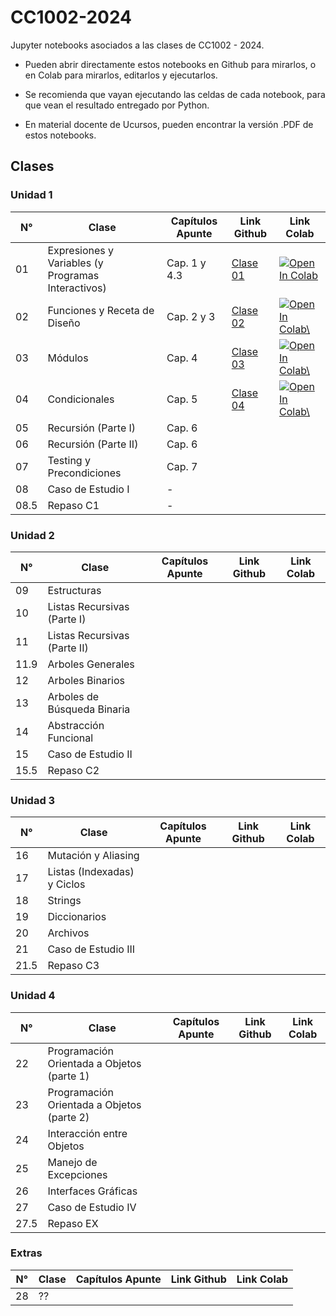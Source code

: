 # CC1002-2024
Jupyter notebooks asociados a las clases de CC1002 - 2024.

- Pueden abrir directamente estos notebooks en Github para mirarlos, o en Colab para mirarlos, editarlos y ejecutarlos.

- Se recomienda que vayan ejecutando las celdas de cada notebook, para que vean el resultado entregado por Python.

- En material docente de Ucursos, pueden encontrar la versión .PDF de estos notebooks.

## Clases

### Unidad 1

| N°    | Clase                                                | Capítulos Apunte | Link Github | Link Colab |
|-------|------------------------------------------------------|------------------|-------------|------------|
| 01    | Expresiones y Variables (y Programas Interactivos)   | Cap. 1 y 4.3     | [Clase 01](/Clases/Clase_01_Expresiones_y_Variables/Clase01_Expresiones_y_Variables.ipynb)            | <a href="https://colab.research.google.com/github/valentitos/CC1002-2024/blob/main/Clases/Clase_01_Expresiones_y_Variables/Clase01_Expresiones_y_Variables.ipynb" target="_parent"><img src="https://colab.research.google.com/assets/colab-badge.svg" alt="Open In Colab"/></a>             |
| 02    | Funciones y Receta de Diseño                         | Cap. 2 y 3       | [Clase 02](/Clases/Clase_02_Funciones/Clase02_Diseño_de_funciones.ipynb)            | <a href="https://colab.research.google.com/github/valentitos/CC1002-2024/blob/main/Clases/Clase_02_Funciones/Clase02_Diseño_de_funciones.ipynb" target="_parent"><img src="https://colab.research.google.com/assets/colab-badge.svg" alt="Open In Colab\"/></a>           |
| 03    | Módulos                                              | Cap. 4           | [Clase 03](/Clases/Clase_03_Modulos_y_Funciones_Interactivas/Clase03_Modulos_y_Funciones_Interactivas.ipynb)            |  <a href="https://colab.research.google.com/github/valentitos/CC1002-2024/blob/main/Clases/Clase_03_Modulos_y_Funciones_Interactivas/Clase03_Modulos_y_Funciones_Interactivas.ipynb" target="_parent"><img src="https://colab.research.google.com/assets/colab-badge.svg" alt="Open In Colab\"/></a>            |
| 04    | Condicionales                                        | Cap. 5           | [Clase 04](/Clases/Clase_04_Condicionales/Clase04_Condicionales.ipynb)            |  <a href="https://colab.research.google.com/github/valentitos/CC1002-2024/blob/main/Clases/Clase_04_Condicionales/Clase04_Condicionales.ipynb" target="_parent"><img src="https://colab.research.google.com/assets/colab-badge.svg" alt="Open In Colab\"/></a> 
| 05    | Recursión (Parte I)                                  | Cap. 6           |             |            |
| 06    | Recursión (Parte II)                                 | Cap. 6           |             |            |
| 07    | Testing y Precondiciones                             | Cap. 7           |             |            |
| 08    | Caso de Estudio I                                    | -                |             |            |
| 08.5  | Repaso C1                                            | -                |             |            |

### Unidad 2

| N°    | Clase                                                | Capítulos Apunte | Link Github | Link Colab |
|-------|------------------------------------------------------|------------------|-------------|------------|
| 09    | Estructuras                                          |                  |             |            |
| 10    | Listas Recursivas (Parte I)                          |                  |             |            |
| 11    | Listas Recursivas (Parte II)                         |                  |             |            |
| 11.9  | Arboles Generales                                    |                  |             |            |
| 12    | Arboles Binarios                                     |                  |             |            |
| 13    | Arboles de Búsqueda Binaria                          |                  |             |            |
| 14    | Abstracción Funcional                                |                  |             |            |
| 15    | Caso de Estudio II                                   |                  |             |            |
| 15.5  | Repaso C2                                            |                  |             |            |


### Unidad 3

| N°    | Clase                                                | Capítulos Apunte | Link Github | Link Colab |
|-------|------------------------------------------------------|------------------|-------------|------------|
| 16    | Mutación y Aliasing                                  |                  |             |            |
| 17    | Listas (Indexadas) y Ciclos                          |                  |             |            |
| 18    | Strings                                              |                  |             |            |
| 19    | Diccionarios                                         |                  |             |            |
| 20    | Archivos                                             |                  |             |            |
| 21    | Caso de Estudio III                                  |                  |             |            |
| 21.5  | Repaso C3                                            |                  |             |            |

### Unidad 4

| N°    | Clase                                                | Capítulos Apunte | Link Github | Link Colab |
|-------|------------------------------------------------------|------------------|-------------|------------|
| 22    | Programación Orientada a Objetos (parte 1)           |                  |             |            |
| 23    | Programación Orientada a Objetos (parte 2)           |                  |             |            |
| 24    | Interacción entre Objetos                            |                  |             |            |
| 25    | Manejo de Excepciones                                |                  |             |            |
| 26    | Interfaces Gráficas                                  |                  |             |            |
| 27    | Caso de Estudio IV                                   |                  |             |            |
| 27.5  | Repaso EX                                            |                  |             |            |

### Extras

| N°    | Clase                                                | Capítulos Apunte | Link Github | Link Colab |
|-------|------------------------------------------------------|------------------|-------------|------------|
| 28    | ??                                                   |                  |             |            |
